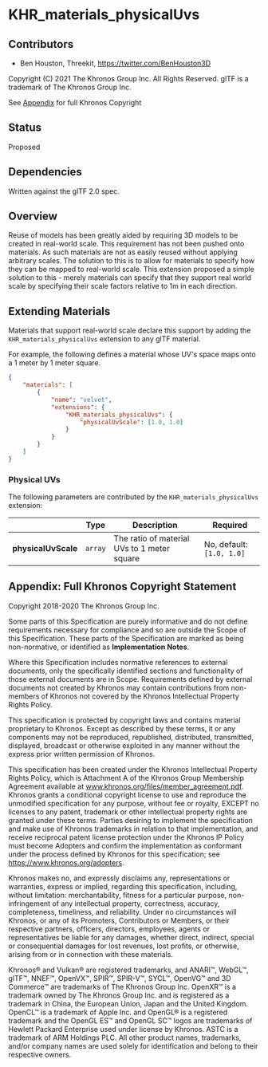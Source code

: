 # KHR_materials_physicalUvs

## Contributors

* Ben Houston, Threekit, <https://twitter.com/BenHouston3D>

Copyright (C) 2021 The Khronos Group Inc. All Rights Reserved. glTF is a trademark of The Khronos Group Inc.

See [Appendix](#appendix-full-khronos-copyright-statement) for full Khronos Copyright

## Status

Proposed

## Dependencies

Written against the glTF 2.0 spec.

## Overview

Reuse of models has been greatly aided by requiring 3D models to be created in real-world scale.  This requirement has not been pushed onto materials.  As such materials are not as easily reused without applying arbitrary scales.  The solution to this is to allow for materials to specify how they can be mapped to real-world scale.  This extension proposed a simple solution to this - merely materials can specify that they support real world scale by specifying their scale factors relative to 1m in each direction.

## Extending Materials

Materials that support real-world scale declare this support by adding the `KHR_materials_physicalUvs` extension to any glTF material. 

For example, the following defines a material whose UV's space maps onto a 1 meter by 1 meter square.

```json
{
    "materials": [
        {
            "name": "velvet",
            "extensions": {
                "KHR_materials_physicalUvs": {
                    "physicalUvScale": [1.0, 1.0]
                }
            }
        }
    ]
}
```

### Physical UVs

The following parameters are contributed by the `KHR_materials_physicalUvs` extension:

|                                  | Type                                                                            | Description                            | Required                       |
|----------------------------------|---------------------------------------------------------------------------------|----------------------------------------|--------------------------------|
|**physicalUvScale**                   | `array`                                                                         | The ratio of material UVs to 1 meter square        | No, default: `[1.0, 1.0]` |


## Appendix: Full Khronos Copyright Statement

Copyright 2018-2020 The Khronos Group Inc.

Some parts of this Specification are purely informative and do not define requirements
necessary for compliance and so are outside the Scope of this Specification. These
parts of the Specification are marked as being non-normative, or identified as
**Implementation Notes**.

Where this Specification includes normative references to external documents, only the
specifically identified sections and functionality of those external documents are in
Scope. Requirements defined by external documents not created by Khronos may contain
contributions from non-members of Khronos not covered by the Khronos Intellectual
Property Rights Policy.

This specification is protected by copyright laws and contains material proprietary
to Khronos. Except as described by these terms, it or any components
may not be reproduced, republished, distributed, transmitted, displayed, broadcast
or otherwise exploited in any manner without the express prior written permission
of Khronos.

This specification has been created under the Khronos Intellectual Property Rights
Policy, which is Attachment A of the Khronos Group Membership Agreement available at
www.khronos.org/files/member_agreement.pdf. Khronos grants a conditional
copyright license to use and reproduce the unmodified specification for any purpose,
without fee or royalty, EXCEPT no licenses to any patent, trademark or other
intellectual property rights are granted under these terms. Parties desiring to
implement the specification and make use of Khronos trademarks in relation to that
implementation, and receive reciprocal patent license protection under the Khronos
IP Policy must become Adopters and confirm the implementation as conformant under
the process defined by Khronos for this specification;
see https://www.khronos.org/adopters.

Khronos makes no, and expressly disclaims any, representations or warranties,
express or implied, regarding this specification, including, without limitation:
merchantability, fitness for a particular purpose, non-infringement of any
intellectual property, correctness, accuracy, completeness, timeliness, and
reliability. Under no circumstances will Khronos, or any of its Promoters,
Contributors or Members, or their respective partners, officers, directors,
employees, agents or representatives be liable for any damages, whether direct,
indirect, special or consequential damages for lost revenues, lost profits, or
otherwise, arising from or in connection with these materials.

Khronos® and Vulkan® are registered trademarks, and ANARI™, WebGL™, glTF™, NNEF™, OpenVX™,
SPIR™, SPIR-V™, SYCL™, OpenVG™ and 3D Commerce™ are trademarks of The Khronos Group Inc.
OpenXR™ is a trademark owned by The Khronos Group Inc. and is registered as a trademark in
China, the European Union, Japan and the United Kingdom. OpenCL™ is a trademark of Apple Inc.
and OpenGL® is a registered trademark and the OpenGL ES™ and OpenGL SC™ logos are trademarks
of Hewlett Packard Enterprise used under license by Khronos. ASTC is a trademark of
ARM Holdings PLC. All other product names, trademarks, and/or company names are used solely
for identification and belong to their respective owners.
